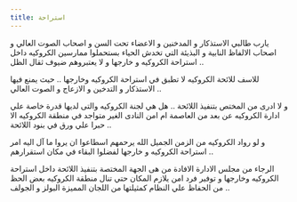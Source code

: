 ```yaml
---
title: استراحة 
---
```


يارب طالبي الاستذكار و المدخنين و الاعضاء تحت السن و اصحاب الصوت العالي و اصحاب الالفاظ النابية و البذيئة التي تخدش الحياء بستحملوا ممارسين الكروكيه داخل استراحة الكروكيه و خارجها و لا يعتبروهم ضيوف ثقال الظل  ..

للاسف للائحة الكروكيه لا تطبق في استراحة الكروكيه وخارجها .. حيث يمنع فيها الاستذكار و التدخين و الازعاج  و الصوت العالي .. 

و لا ادرى من المختص بتنفيذ اللائحة .. هل هي لجنة الكروكيه والتى لديها قدرة خاصة علي ادارة الكروكيه عن بعد من العاصمة ام امن النادى الغير متواجد في منطقة الكروكيه الا حبرا علي ورق في بنود اللائحة .. 

و لو رواد الكروكيه من الزمن الجميل الله يرحمهم اسطاعوا ان يروا ما آل اليه امر استراحة الكروكيه و خارجها لفضلوا البقاء في مكان استقرارهم .. 

الرجاء من مجلس الادارة الافادة من هى الجهة  المختصة بتنفيذ اللائحة داخل استراحة الكروكيه وخارجها و توفير فرد امن يلازم المكان حتي تنال منطقة الكروكيه بعض الحظ من الحفاظ علي النظام كمثيلتها من اللجان المميزة البولز و الجولف ..




